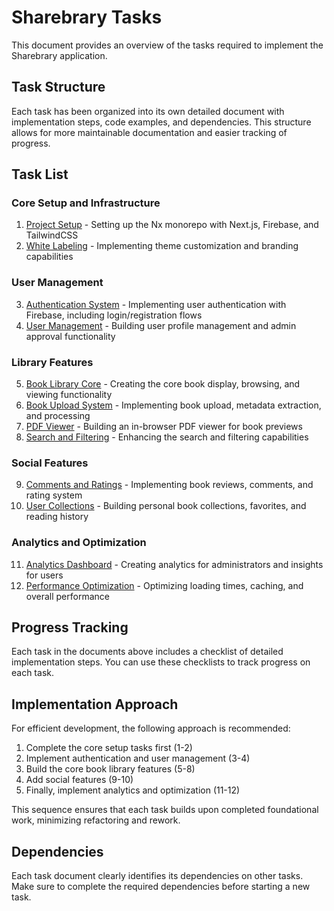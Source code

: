 # Sharebrary Tasks

This document provides an overview of the tasks required to implement the Sharebrary application.

## Task Structure

Each task has been organized into its own detailed document with implementation steps, code examples, and dependencies. This structure allows for more maintainable documentation and easier tracking of progress.

## Task List

### Core Setup and Infrastructure

1. [Project Setup](./tasks/01-project-setup.md) - Setting up the Nx monorepo with Next.js, Firebase, and TailwindCSS
2. [White Labeling](./tasks/02-white-labeling.md) - Implementing theme customization and branding capabilities

### User Management

3. [Authentication System](./tasks/03-authentication.md) - Implementing user authentication with Firebase, including login/registration flows
4. [User Management](./tasks/04-user-management.md) - Building user profile management and admin approval functionality

### Library Features

5. [Book Library Core](./tasks/05-book-library.md) - Creating the core book display, browsing, and viewing functionality
6. [Book Upload System](./tasks/06-book-upload.md) - Implementing book upload, metadata extraction, and processing
7. [PDF Viewer](./tasks/07-pdf-viewer.md) - Building an in-browser PDF viewer for book previews
8. [Search and Filtering](./tasks/08-search-filtering.md) - Enhancing the search and filtering capabilities

### Social Features

9. [Comments and Ratings](./tasks/09-comments-ratings.md) - Implementing book reviews, comments, and rating system
10. [User Collections](./tasks/10-user-collections.md) - Building personal book collections, favorites, and reading history

### Analytics and Optimization

11. [Analytics Dashboard](./tasks/11-analytics-dashboard.md) - Creating analytics for administrators and insights for users
12. [Performance Optimization](./tasks/12-performance-optimization.md) - Optimizing loading times, caching, and overall performance

## Progress Tracking

Each task in the documents above includes a checklist of detailed implementation steps. You can use these checklists to track progress on each task.

## Implementation Approach

For efficient development, the following approach is recommended:

1. Complete the core setup tasks first (1-2)
2. Implement authentication and user management (3-4)
3. Build the core book library features (5-8)
4. Add social features (9-10)
5. Finally, implement analytics and optimization (11-12)

This sequence ensures that each task builds upon completed foundational work, minimizing refactoring and rework.

## Dependencies

Each task document clearly identifies its dependencies on other tasks. Make sure to complete the required dependencies before starting a new task.
